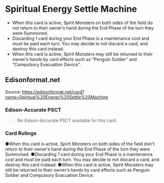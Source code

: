 # Spiritual Energy Settle Machine

*   When this card is active, Spirit Monsters on both sides of the field do not return to their owner’s hand during the End Phase of the turn they were Summoned.
*   Discarding 1 card during your End Phase is a maintenance cost and must be paid each turn. You may decide to not discard a card, and destroy this card instead.
*   When this card is active, Spirit Monsters may still be returned to their owner’s hands by card effects such as "Penguin Soldier" and "Compulsory Evacuation Device".

## Edisonformat.net

Source: https://edisonformat.net/card?name=Spiritual%20Energy%20Settle%20Machine

### Edison-Accurate PSCT

> No Edison-Accurate PSCT available for this card.

### Card Rulings

●When this card is active, Spirit Monsters on both sides of the field don't return to their owner’s hand during the End Phase of the turn they were Summoned.
●Discarding 1 card during your End Phase is a maintenance cost and must be paid each turn. You may decide to not discard a card, and destroy this card instead.
●When this card is active, Spirit Monsters may still be returned to their owner’s hands by card effects such as Penguin Soldier and Compulsory Evacuation Device.
            
